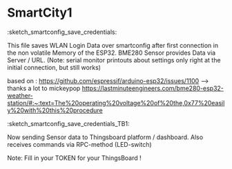 # SmartCity1

:sketch_smartconfig_save_credentials:
 
  This file saves WLAN Login Data over smartconfig after first connection in the non volatile Memory of the ESP32.
  BME280 Sensor provides Data via Server / URL.
  (Note: serial monitor printouts about settings only right at the initial connection, but still works)
  
  based on :
  https://github.com/espressif/arduino-esp32/issues/1100      -->  thanks a lot to mickeypop
  https://lastminuteengineers.com/bme280-esp32-weather-station/#:~:text=The%20operating%20voltage%20of%20the,0x77%20easily%20with%20this%20procedure
  
  
  
:sketch_smartconfig_save_credentials_TB1:
  
  Now sending Sensor data to Thingsboard platform / dashboard.
  Also receives commands via RPC-method (LED-switch)
  
  Note: Fill in your TOKEN for your ThingsBoard !
 
  

